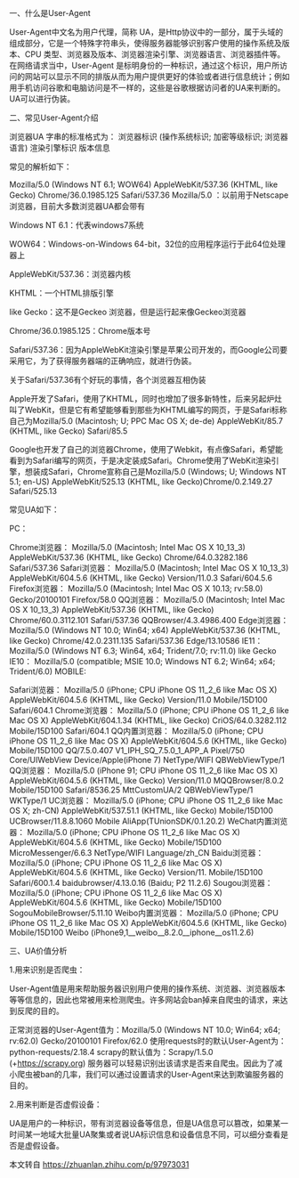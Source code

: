 一、什么是User-Agent

User-Agent中文名为用户代理，简称 UA，是Http协议中的一部分，属于头域的组成部分，它是一个特殊字符串头，使得服务器能够识别客户使用的操作系统及版本、CPU 类型、浏览器及版本、浏览器渲染引擎、浏览器语言、浏览器插件等。在网络请求当中，User-Agent 是标明身份的一种标识，通过这个标识，用户所访问的网站可以显示不同的排版从而为用户提供更好的体验或者进行信息统计；例如用手机访问谷歌和电脑访问是不一样的，这些是谷歌根据访问者的UA来判断的。UA可以进行伪装。

二、常见User-Agent介绍

浏览器UA 字串的标准格式为： 浏览器标识 (操作系统标识; 加密等级标识; 浏览器语言) 渲染引擎标识 版本信息

常见的解析如下：

Mozilla/5.0 (Windows NT 6.1; WOW64) AppleWebKit/537.36 (KHTML, like Gecko) Chrome/36.0.1985.125 Safari/537.36 
Mozilla/5.0 ：以前用于Netscape浏览器，目前大多数浏览器UA都会带有

Windows NT 6.1：代表windows7系统

WOW64：Windows-on-Windows 64-bit，32位的应用程序运行于此64位处理器上

AppleWebKit/537.36：浏览器内核

KHTML：一个HTML排版引擎

like Gecko：这不是Geckeo 浏览器，但是运行起来像Geckeo浏览器

Chrome/36.0.1985.125：Chrome版本号

Safari/537.36：因为AppleWebKit渲染引擎是苹果公司开发的，而Google公司要采用它，为了获得服务器端的正确响应，就进行伪装。

关于Safari/537.36有个好玩的事情，各个浏览器互相伪装

Apple开发了Safari，使用了KHTML，同时也增加了很多新特性，后来另起炉灶叫了WebKit，但是它有希望能够看到那些为KHTML编写的网页，于是Safari标称自己为Mozilla/5.0 (Macintosh; U; PPC Mac OS X; de-de) AppleWebKit/85.7 (KHTML, like Gecko) Safari/85.5

Google也开发了自己的浏览器Chrome，使用了Webkit，有点像Safari，希望能看到为Safari编写的网页，于是决定装成Safari。Chrome使用了WebKit渲染引擎，想装成Safari，Chrome宣称自己是Mozilla/5.0 (Windows; U; Windows NT 5.1; en-US) AppleWebKit/525.13 (KHTML, like Gecko)Chrome/0.2.149.27 Safari/525.13

常见UA如下：

PC：

Chrome浏览器：
Mozilla/5.0 (Macintosh; Intel Mac OS X 10_13_3) AppleWebKit/537.36 (KHTML, like Gecko) Chrome/64.0.3282.186 Safari/537.36
Safari浏览器：
Mozilla/5.0 (Macintosh; Intel Mac OS X 10_13_3) AppleWebKit/604.5.6 (KHTML, like Gecko) Version/11.0.3 Safari/604.5.6
Firefox浏览器：
Mozilla/5.0 (Macintosh; Intel Mac OS X 10.13; rv:58.0) Gecko/20100101 Firefox/58.0
QQ浏览器：
Mozilla/5.0 (Macintosh; Intel Mac OS X 10_13_3) AppleWebKit/537.36 (KHTML, like Gecko) Chrome/60.0.3112.101 Safari/537.36 QQBrowser/4.3.4986.400
Edge浏览器：
Mozilla/5.0 (Windows NT 10.0; Win64; x64) AppleWebKit/537.36 (KHTML, like Gecko) Chrome/42.0.2311.135 Safari/537.36 Edge/13.10586
IE11：
Mozilla/5.0 (Windows NT 6.3; Win64, x64; Trident/7.0; rv:11.0) like Gecko
IE10：
Mozilla/5.0 (compatible; MSIE 10.0; Windows NT 6.2; Win64; x64; Trident/6.0)
MOBILE:

Safari浏览器：
Mozilla/5.0 (iPhone; CPU iPhone OS 11_2_6 like Mac OS X) AppleWebKit/604.5.6 (KHTML, like Gecko) Version/11.0 Mobile/15D100 Safari/604.1
Chrome浏览器：
Mozilla/5.0 (iPhone; CPU iPhone OS 11_2_6 like Mac OS X) AppleWebKit/604.1.34 (KHTML, like Gecko) CriOS/64.0.3282.112 Mobile/15D100 Safari/604.1
QQ内置浏览器：
Mozilla/5.0 (iPhone; CPU iPhone OS 11_2_6 like Mac OS X) AppleWebKit/604.5.6 (KHTML, like Gecko) Mobile/15D100 QQ/7.5.0.407 V1_IPH_SQ_7.5.0_1_APP_A Pixel/750 Core/UIWebView Device/Apple(iPhone 7) NetType/WIFI QBWebViewType/1
QQ浏览器：
Mozilla/5.0 (iPhone 91; CPU iPhone OS 11_2_6 like Mac OS X) AppleWebKit/604.5.6 (KHTML, like Gecko) Version/11.0 MQQBrowser/8.0.2 Mobile/15D100 Safari/8536.25 MttCustomUA/2 QBWebViewType/1 WKType/1
UC浏览器：
Mozilla/5.0 (iPhone; CPU iPhone OS 11_2_6 like Mac OS X; zh-CN) AppleWebKit/537.51.1 (KHTML, like Gecko) Mobile/15D100 UCBrowser/11.8.8.1060 Mobile AliApp(TUnionSDK/0.1.20.2)
WeChat内置浏览器：
Mozilla/5.0 (iPhone; CPU iPhone OS 11_2_6 like Mac OS X) AppleWebKit/604.5.6 (KHTML, like Gecko) Mobile/15D100 MicroMessenger/6.6.3 NetType/WIFI Language/zh_CN
Baidu浏览器：
Mozilla/5.0 (iPhone; CPU iPhone OS 11_2_6 like Mac OS X) AppleWebKit/604.5.6 (KHTML, like Gecko) Version/11. Mobile/15D100 Safari/600.1.4 baidubrowser/4.13.0.16 (Baidu; P2 11.2.6)
Sougou浏览器：
Mozilla/5.0 (iPhone; CPU iPhone OS 11_2_6 like Mac OS X) AppleWebKit/604.5.6 (KHTML, like Gecko) Mobile/15D100 SogouMobileBrowser/5.11.10
Weibo内置浏览器：
Mozilla/5.0 (iPhone; CPU iPhone OS 11_2_6 like Mac OS X) AppleWebKit/604.5.6 (KHTML, like Gecko) Mobile/15D100 Weibo (iPhone9,1__weibo__8.2.0__iphone__os11.2.6)

三、UA价值分析

1.用来识别是否爬虫：

User-Agent值是用来帮助服务器识别用户使用的操作系统、浏览器、浏览器版本等等信息的，因此也常被用来检测爬虫。许多网站会ban掉来自爬虫的请求，来达到反爬的目的。

正常浏览器的User-Agent值为：Mozilla/5.0 (Windows NT 10.0; Win64; x64; rv:62.0) Gecko/20100101 Firefox/62.0
使用requests时的默认User-Agent为：python-requests/2.18.4
scrapy的默认值为：Scrapy/1.5.0 (+https://scrapy.org)
服务器可以轻易识别出该请求是否来自爬虫。因此为了减小爬虫被ban的几率，我们可以通过设置请求的User-Agent来达到欺骗服务器的目的。

2.用来判断是否虚假设备：

UA是用户的一种标识，带有浏览器设备等信息，但是UA信息可以篡改，如果某一时间某一地域大批量UA聚集或者说UA标识信息和设备信息不同，可以细分查看是否是虚假设备。

本文转自 https://zhuanlan.zhihu.com/p/97973031
